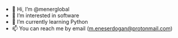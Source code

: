 - 👋 Hi, I’m @menerglobal
- 👀 I’m interested in software
- 🌱 I’m currently learning Python
- 📫 You can reach me by email (m.eneserdogan@protonmail.com)

<!---
menerglobal/menerglobal is a ✨ special ✨ repository because its `README.md` (this file) appears on your GitHub profile.
You can click the Preview link to take a look at your changes.
--->
